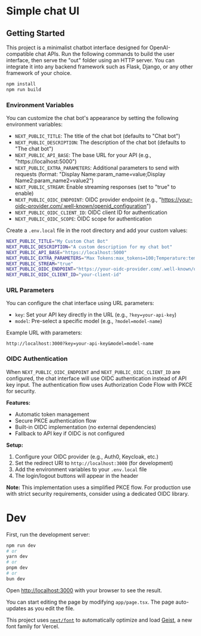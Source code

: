 # Simple chat UI


## Getting Started
This project is a minimalist chatbot interface designed for OpenAI-compatible chat APIs.
Run the following commands to build the user interface, then serve the "out" folder using an HTTP server. You can integrate it into any backend framework such as Flask, Django, or any other framework of your choice.

```bash
npm install
npm run build
```

### Environment Variables

You can customize the chat bot's appearance by setting the following environment variables:

- `NEXT_PUBLIC_TITLE`: The title of the chat bot (defaults to "Chat bot")
- `NEXT_PUBLIC_DESCRIPTION`: The description of the chat bot (defaults to "The chat bot")
- `NEXT_PUBLIC_API_BASE`: The base URL for your API (e.g., "https://localhost:5000")
- `NEXT_PUBLIC_EXTRA_PARAMETERS`: Additional parameters to send with requests (format: "Display Name:param_name=value;Display Name2:param_name2=value2")
- `NEXT_PUBLIC_STREAM`: Enable streaming responses (set to "true" to enable)
- `NEXT_PUBLIC_OIDC_ENDPOINT`: OIDC provider endpoint (e.g., "https://your-oidc-provider.com/.well-known/openid_configuration")
- `NEXT_PUBLIC_OIDC_CLIENT_ID`: OIDC client ID for authentication
- `NEXT_PUBLIC_OIDC_SCOPE`: OIDC scope for authentication

Create a `.env.local` file in the root directory and add your custom values:

```bash
NEXT_PUBLIC_TITLE="My Custom Chat Bot"
NEXT_PUBLIC_DESCRIPTION="A custom description for my chat bot"
NEXT_PUBLIC_API_BASE="https://localhost:5000"
NEXT_PUBLIC_EXTRA_PARAMETERS="Max Tokens:max_tokens=100;Temperature:temperature=0.7"
NEXT_PUBLIC_STREAM="true"
NEXT_PUBLIC_OIDC_ENDPOINT="https://your-oidc-provider.com/.well-known/openid_configuration"
NEXT_PUBLIC_OIDC_CLIENT_ID="your-client-id"
```

### URL Parameters

You can configure the chat interface using URL parameters:

- `key`: Set your API key directly in the URL (e.g., `?key=your-api-key`)
- `model`: Pre-select a specific model (e.g., `?model=model-name`)

Example URL with parameters:
```
http://localhost:3000?key=your-api-key&model=model-name
```

### OIDC Authentication

When `NEXT_PUBLIC_OIDC_ENDPOINT` and `NEXT_PUBLIC_OIDC_CLIENT_ID` are configured, the chat interface will use OIDC authentication instead of API key input. The authentication flow uses Authorization Code Flow with PKCE for security.

**Features:**
- Automatic token management
- Secure PKCE authentication flow
- Built-in OIDC implementation (no external dependencies)
- Fallback to API key if OIDC is not configured

**Setup:**
1. Configure your OIDC provider (e.g., Auth0, Keycloak, etc.)
2. Set the redirect URI to `http://localhost:3000` (for development)
3. Add the environment variables to your `.env.local` file
4. The login/logout buttons will appear in the header

**Note:** This implementation uses a simplified PKCE flow. For production use with strict security requirements, consider using a dedicated OIDC library.

# Dev

First, run the development server:

```bash
npm run dev
# or
yarn dev
# or
pnpm dev
# or
bun dev
```

Open [http://localhost:3000](http://localhost:3000) with your browser to see the result.

You can start editing the page by modifying `app/page.tsx`. The page auto-updates as you edit the file.


This project uses [`next/font`](https://nextjs.org/docs/app/building-your-application/optimizing/fonts) to automatically optimize and load [Geist](https://vercel.com/font), a new font family for Vercel.


